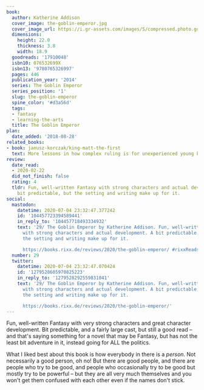 ```yaml
---
book:
  author: Katherine Addison
  cover_image: the-goblin-emperor.jpg
  cover_image_url: https://i.gr-assets.com/images/S/compressed.photo.goodreads.com/books/1373039517l/17910048._SX98_.jpg
  dimensions:
    height: 22.0
    thickness: 3.8
    width: 18.9
  goodreads: '17910048'
  isbn10: 076532699X
  isbn13: '9780765326997'
  pages: 446
  publication_year: '2014'
  series: The Goblin Emperor
  series_position: '1'
  slug: the-goblin-emperor
  spine_color: '#d3a56d'
  tags:
  - fantasy
  - learning-the-arts
  title: The Goblin Emperor
plan:
  date_added: '2018-08-28'
related_books:
- book: janusz-korczak/king-matt-the-first
  text: More lessons in how complex ruling is for unexperienced young kings. Much bleaker.
review:
  date_read:
  - 2020-02-22
  did_not_finish: false
  rating: 4
  tldr: Fun, well-written Fantasy with strong characters and actual development. A
    bit predictable, but the setting and writing make up for it.
social:
  mastodon:
    datetime: 2020-07-04 23:32:47.377242
    id: '104457723394589441'
    in_reply_to: '104457718493334932'
    text: '29/ The Goblin Emperor by Katherine Addison. Fun, well-written Fantasy
      with strong characters and actual development. A bit predictable, but
      the setting and writing make up for it.

      https://books.rixx.de/reviews/2020/the-goblin-emperor/ #rixxReads'
  number: 29
  twitter:
    datetime: 2020-07-04 23:32:47.070424
    id: '1279528605970825223'
    in_reply_to: '1279528292559831041'
    text: '29/ The Goblin Emperor by Katherine Addison. Fun, well-written Fantasy
      with strong characters and actual development. A bit predictable, but
      the setting and writing make up for it.

      https://books.rixx.de/reviews/2020/the-goblin-emperor/'
---
```


Fun, well-written Fantasy with very strong characters and great character development. Bit predictable, and a
fairly large cast, but still a good read – and that's saying something for a novel that may be Fantasy, but has not the
least bit adventure in it, instead going for ALL the politics.

What I liked best about this book is how everybody in there is a *person*. Not necessarily a good person, oh no! But
there are good people, and there are people who try to be good, and people who occasionally try to be good but
mostly try to be powerful – but they are all very much themselves and you won't get them confused with each other even
if the names don't stick.
